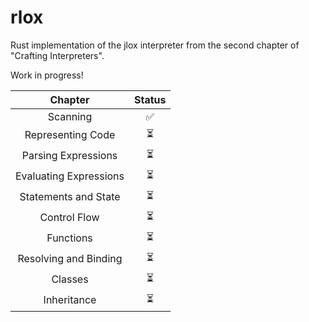 # rlox
Rust implementation of the jlox interpreter from the second chapter of "Crafting Interpreters".

Work in progress!

|        Chapter         | Status |
|:----------------------:|:------:|
|        Scanning        |   ✅    |
|   Representing Code    |   ⏳    |
|  Parsing Expressions   |   ⏳    |
| Evaluating Expressions |   ⏳    |
|  Statements and State  |   ⏳    |
|      Control Flow      |   ⏳    |
|       Functions        |   ⏳    |
| Resolving and Binding  |   ⏳    |
|        Classes         |   ⏳    |
|      Inheritance       |   ⏳    |
